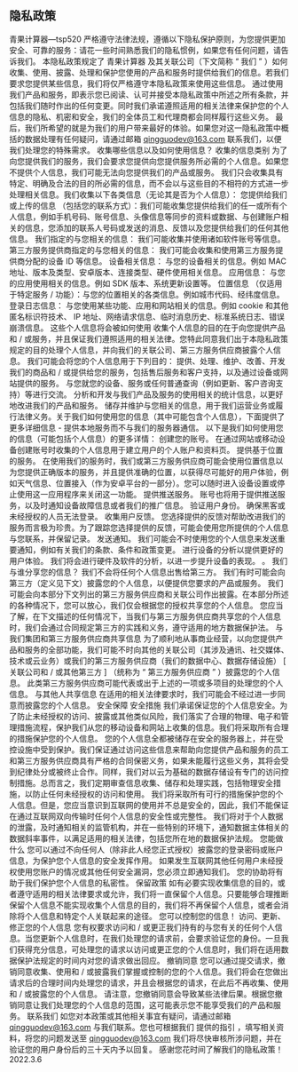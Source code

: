 ## 隐私政策

青果计算器—tsp520 严格遵守法律法规，遵循以下隐私保护原则，为您提供更加安全、可靠的服务：请花一些时间熟悉我们的隐私惯例，如果您有任何问题，请告诉我们。
本隐私政策规定了 青果计算器 及其关联公司（下文简称 “ 我们 ” ）如何收集、使用、披露、处理和保护您使用的产品和服务时提供给我们的信息。若我们要求您提供某些信息，我们将仅严格遵守本隐私政策来使用这些信息。
通过使用我们产品和服务，即表示您已阅读、认可并接受本隐私政策中所述之所有条款，并包括我们随时作出的任何变更。同时我们承诺遵照适用的相关法律来保护您的个人信息的隐私、机密和安全，我们的全体员工和代理商都会同样履行这些义务。
最后，我们所希望的就是为我们的用户带来最好的体验。如果您对这一隐私政策中概括的数据处理有任何疑问，请通过邮箱 qingguodev@163.com 联系我们，以便我们处理您的特殊需求。
收集哪些信息以及如何使用信息？
收集的信息类别
为了向您提供我们的服务，我们会要求您提供向您提供服务所必需的个人信息。如果您不提供个人信息，我们可能无法向您提供我们的产品或服务。
我们只会收集具有特定、明确及合法的目的所必需的信息，而不会以与这些目的不相符的方式进一步处理相关信息。我们收集以下各类信息（无论其是否为个人信息）：
您提供给我们或上传的信息 （包括您的联系方式）：我们可能收集您提供给我们的任一或所有个人信息，例如手机号码、账号信息、头像信息等同步的资料或数据、与创建账户相关的信息，您添加的联系人号码或发送的消息、反馈以及您提供给我们的任何其他信息。
我们指定的与您相关的信息： 我们可能收集并使用诸如软件账号等信息。
第三方服务提供商指定的与您相关的信息： 我们可能会收集和使用第三方服务提供商分配的设备 ID 等信息。
设备相关信息： 与您的设备相关的信息。例如 MAC 地址、版本及类型、安卓版本、连接类型、硬件使用相关信息。
应用信息： 与您的应用使用相关的信息。例如 SDK 版本、系统更新设置等。
位置信息 （仅适用于特定服务 / 功能）：与您的位置相关的各类信息。例如城市代码、经纬度信息。
登录日志信息： 与您使用某些功能、应用和网站相关的信息。例如 cookie 和其他匿名标识符技术、 IP 地址、网络请求信息、临时消息历史、标准系统日志、错误崩溃信息。
这些个人信息将会被如何使用
收集个人信息的目的在于向您提供产品和 / 或服务，并且保证我们遵照适用的相关法律。您特此同意我们出于本隐私政策规定的目的处理个人信息，并向我们的关联公司、第三方服务供应商披露个人信息。
我们可能会将您的个人信息用于下列目的：
提供、处理、维护、改善、开发我们的商品和 / 或提供给您的服务，包括售后服务和客户支持，以及通过设备或网站提供的服务。
与您就您的设备、服务或任何普通查询（例如更新、客户咨询支持）等进行交流。
分析和开发与我们产品及服务的使用相关的统计信息，以更好地改进我们的产品和服务。
储存并维护与您相关的信息，用于我们运营业务或履行法律义务。关于我们如何使用您的信息（其中可能包含个人信息），下面提供了更多详细信息 -
提供本地服务而不与我们的服务器通信。
以下是我们如何使用您的信息（可能包括个人信息）的更多详情：
创建您的账号。 在通过网站或移动设备创建账号时收集的个人信息用于建立用户的个人账户和资料页。
提供基于位置的服务。 在使用我们的服务时，我们或第三方服务供应商可能会使用位置信息以为您提供正确版本的服务，并且提供准确的位置，以获得尽可能好的用户体验，例如天气信息、位置接入（作为安卓平台的一部分）。您可以随时进入设备设置或停止使用这一应用程序来关闭这一功能。
提供推送服务。 账号也将用于提供推送服务，以及时通知设备故障信息或者我们的推广信息。
验证用户身份。 确保黑客或未经授权的人员无法登录。
收集用户反馈。 您选择提供的反馈对帮助改进我们的服务而言极为珍贵。为了跟踪您选择提供的反馈，可能会使用您所提供的个人信息与您联系，并保留记录。
发送通知。 我们可能会不时使用您的个人信息来发送重要通知，例如有关我们的条款、条件和政策变更。
进行设备的分析以提供更好的用户体验。 我们将会进行硬件及软件的分析，以进一步提升设备的表现。
。
我们与谁分享您的信息？
我们不会将任何个人信息出售给第三方。
我们有时可能会向第三方（定义见下文）披露您的个人信息，以便提供您要求的产品或服务。
我们可能会向本部分下文列出的第三方服务供应商和关联公司作出披露。在本部分所述的各种情况下，您可以放心，我们仅会根据您的授权共享您的个人信息。 您应当了解，在下文描述的任何情况下，当我们与第三方服务供应商共享您的个人信息时，我们会通过合同规定第三方的实践和义务，遵守适用的地方数据保护法。
与我们集团和第三方服务供应商共享信息
为了顺利地从事商业经营，以向您提供产品和服务的全部功能，我们可能不时向其他的关联公司（其涉及通讯、社交媒体、技术或云业务）或我们的第三方服务供应商（我们的数据中心、数据存储设施） [ 关联公司和 / 或其他第三方 ] （统称为 “ 第三方服务供应商 ” ）披露您的个人信息。 此类第三方服务供应商可能代表或出于上述的一项或多项目的处理您的个人信息。
与其他人共享信息
在适用的相关法律要求时，我们可能会不经过进一步同意而披露您的个人信息。
安全保障
安全措施
我们承诺保证您的个人信息安全。为了防止未经授权的访问、披露或其他类似风险，我们落实了合理的物理、电子和管理措施流程，保护我们从您的移动设备和网站上收集的信息。我们将采取所有合理的措施保护您的个人信息。
您的个人信息全都被储存在安全的服务器上，并在受控设施中受到保护。我们保证通过访问这些信息来帮助向您提供产品和服务的员工和第三方服务供应商具有严格的合同保密义务，如果未能履行这些义务，其将会受到纪律处分或被终止合作。同样，我们对以云为基础的数据存储设有专门的访问控制措施。总而言之，我们定期审查信息收集、储存和处理实践，包括物理安全措施，以防止任何未经授权的访问和使用。
我们将采取所有可行的措施保护您的个人信息。但是，您应当意识到互联网的使用并不总是安全的，因此，我们不能保证在通过互联网双向传输时任何个人信息的安全性或完整性。
我们将对于个人数据的泄露，及时通知相关的监管机构，并在一些特别的环境下，通知数据主体相关的数据斜率事件，以满足适用的相关法律，包括您所在地的数据保护法规。
您能做什么
您可以通过不向任何人（除非此人经您正式授权）披露您的登录密码或账户信息，为保护您个人信息的安全发挥作用。
如果发生互联网其他任何用户未经授权使用您账户的情况或其他任何安全漏洞，您必须立即通知我们。
您的协助将有助于我们保护您个人信息的私密性。
保留政策
如有必要实现收集信息的目的，或者遵守适用的相关法律要求或允许，我们将一直保留个人信息。只要能够合理推断保留个人信息不能实现收集个人信息的目的，我们将不再保留个人信息，或者会消除将个人信息和特定个人关联起来的途径。
您可以控制您的信息！
访问、更新、修正您的个人信息
您有权要求访问和 / 或更正我们持有的与您有关的任何个人信息。当您更新个人信息时，在我们处理您的请求前，会要求验证您的身份。一旦我们获得充分信息，可处理您的请求以访问或更正您的个人信息时，我们将在适用数据保护法规定的时间内对您的请求做出回应。
撤销同意
您可以通过提交请求，撤销同意收集、使用和 / 或披露我们掌握或控制的您的个人信息。我们将会在您做出请求后的合理时间内处理您的请求，并且会根据您的请求，在此后不再收集、使用和 / 或披露您的个人信息。
请注意，您撤销同意会导致某些法律后果。根据您撤销同意让我们处理您的个人信息的范围，这可能表示您不能享受我们的产品和服务。
联系我们
如您对本政策或其他相关事宜有疑问，请通过邮箱 qingguodev@163.com 与我们联系。您也可根据我们 提供的指引 ，填写相关资料，将您的问题发送至 qingguodev@163.com
我们将尽快审核所涉问题，并在验证您的用户身份后的三十天内予以回复。
感谢您花时间了解我们的隐私政策！
2022.3.6
